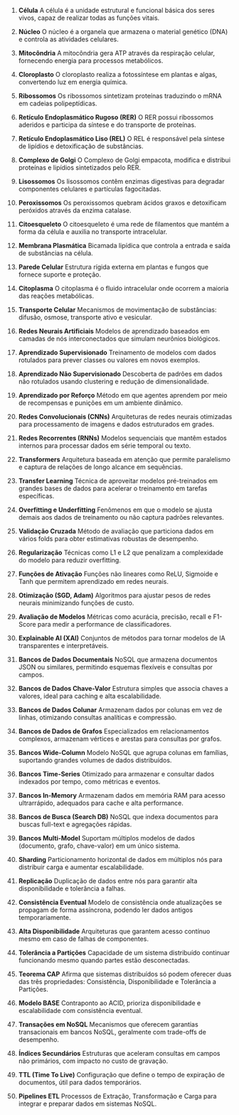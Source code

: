 1. **Célula**
   A célula é a unidade estrutural e funcional básica dos seres vivos, capaz de realizar todas as funções vitais.

2. **Núcleo**
   O núcleo é a organela que armazena o material genético (DNA) e controla as atividades celulares.

3. **Mitocôndria**
   A mitocôndria gera ATP através da respiração celular, fornecendo energia para processos metabólicos.

4. **Cloroplasto**
   O cloroplasto realiza a fotossíntese em plantas e algas, convertendo luz em energia química.

5. **Ribossomos**
   Os ribossomos sintetizam proteínas traduzindo o mRNA em cadeias polipeptídicas.

6. **Retículo Endoplasmático Rugoso (RER)**
   O RER possui ribossomos aderidos e participa da síntese e do transporte de proteínas.

7. **Retículo Endoplasmático Liso (REL)**
   O REL é responsável pela síntese de lipídios e detoxificação de substâncias.

8. **Complexo de Golgi**
   O Complexo de Golgi empacota, modifica e distribui proteínas e lipídios sintetizados pelo RER.

9. **Lisossomos**
   Os lisossomos contêm enzimas digestivas para degradar componentes celulares e partículas fagocitadas.

10. **Peroxissomos**
    Os peroxissomos quebram ácidos graxos e detoxificam peróxidos através da enzima catalase.

11. **Citoesqueleto**
    O citoesqueleto é uma rede de filamentos que mantém a forma da célula e auxilia no transporte intracelular.

12. **Membrana Plasmática**
    Bicamada lipídica que controla a entrada e saída de substâncias na célula.

13. **Parede Celular**
    Estrutura rígida externa em plantas e fungos que fornece suporte e proteção.

14. **Citoplasma**
    O citoplasma é o fluido intracelular onde ocorrem a maioria das reações metabólicas.

15. **Transporte Celular**
    Mecanismos de movimentação de substâncias: difusão, osmose, transporte ativo e vesicular.

16. **Redes Neurais Artificiais**
    Modelos de aprendizado baseados em camadas de nós interconectados que simulam neurônios biológicos.

17. **Aprendizado Supervisionado**
    Treinamento de modelos com dados rotulados para prever classes ou valores em novos exemplos.

18. **Aprendizado Não Supervisionado**
    Descoberta de padrões em dados não rotulados usando clustering e redução de dimensionalidade.

19. **Aprendizado por Reforço**
    Método em que agentes aprendem por meio de recompensas e punições em um ambiente dinâmico.

20. **Redes Convolucionais (CNNs)**
    Arquiteturas de redes neurais otimizadas para processamento de imagens e dados estruturados em grades.

21. **Redes Recorrentes (RNNs)**
    Modelos sequenciais que mantêm estados internos para processar dados em série temporal ou texto.

22. **Transformers**
    Arquitetura baseada em atenção que permite paralelismo e captura de relações de longo alcance em sequências.

23. **Transfer Learning**
    Técnica de aproveitar modelos pré-treinados em grandes bases de dados para acelerar o treinamento em tarefas específicas.

24. **Overfitting e Underfitting**
    Fenômenos em que o modelo se ajusta demais aos dados de treinamento ou não captura padrões relevantes.

25. **Validação Cruzada**
    Método de avaliação que particiona dados em vários folds para obter estimativas robustas de desempenho.

26. **Regularização**
    Técnicas como L1 e L2 que penalizam a complexidade do modelo para reduzir overfitting.

27. **Funções de Ativação**
    Funções não lineares como ReLU, Sigmoide e Tanh que permitem aprendizado em redes neurais.

28. **Otimização (SGD, Adam)**
    Algoritmos para ajustar pesos de redes neurais minimizando funções de custo.

29. **Avaliação de Modelos**
    Métricas como acurácia, precisão, recall e F1-Score para medir a performance de classificadores.

30. **Explainable AI (XAI)**
    Conjuntos de métodos para tornar modelos de IA transparentes e interpretáveis.

31. **Bancos de Dados Documentais**
    NoSQL que armazena documentos JSON ou similares, permitindo esquemas flexíveis e consultas por campos.

32. **Bancos de Dados Chave-Valor**
    Estrutura simples que associa chaves a valores, ideal para caching e alta escalabilidade.

33. **Bancos de Dados Colunar**
    Armazenam dados por colunas em vez de linhas, otimizando consultas analíticas e compressão.

34. **Bancos de Dados de Grafos**
    Especializados em relacionamentos complexos, armazenam vértices e arestas para consultas por grafos.

35. **Bancos Wide-Column**
    Modelo NoSQL que agrupa colunas em famílias, suportando grandes volumes de dados distribuídos.

36. **Bancos Time-Series**
    Otimizado para armazenar e consultar dados indexados por tempo, como métricas e eventos.

37. **Bancos In-Memory**
    Armazenam dados em memória RAM para acesso ultrarrápido, adequados para cache e alta performance.

38. **Bancos de Busca (Search DB)**
    NoSQL que indexa documentos para buscas full-text e agregações rápidas.

39. **Bancos Multi-Model**
    Suportam múltiplos modelos de dados (documento, grafo, chave-valor) em um único sistema.

40. **Sharding**
    Particionamento horizontal de dados em múltiplos nós para distribuir carga e aumentar escalabilidade.

41. **Replicação**
    Duplicação de dados entre nós para garantir alta disponibilidade e tolerância a falhas.

42. **Consistência Eventual**
    Modelo de consistência onde atualizações se propagam de forma assíncrona, podendo ler dados antigos temporariamente.

43. **Alta Disponibilidade**
    Arquiteturas que garantem acesso contínuo mesmo em caso de falhas de componentes.

44. **Tolerância a Partições**
    Capacidade de um sistema distribuído continuar funcionando mesmo quando partes estão desconectadas.

45. **Teorema CAP**
    Afirma que sistemas distribuídos só podem oferecer duas das três propriedades: Consistência, Disponibilidade e Tolerância a Partições.

46. **Modelo BASE**
    Contraponto ao ACID, prioriza disponibilidade e escalabilidade com consistência eventual.

47. **Transações em NoSQL**
    Mecanismos que oferecem garantias transacionais em bancos NoSQL, geralmente com trade-offs de desempenho.

48. **Índices Secundários**
    Estruturas que aceleram consultas em campos não primários, com impacto no custo de gravação.

49. **TTL (Time To Live)**
    Configuração que define o tempo de expiração de documentos, útil para dados temporários.

50. **Pipelines ETL**
    Processos de Extração, Transformação e Carga para integrar e preparar dados em sistemas NoSQL.
